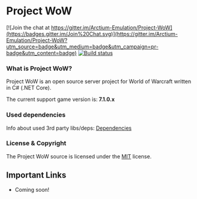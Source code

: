# Project WoW

[![Join the chat at https://gitter.im/Arctium-Emulation/Project-WoW](https://badges.gitter.im/Join%20Chat.svg)](https://gitter.im/Arctium-Emulation/Project-WoW?utm_source=badge&utm_medium=badge&utm_campaign=pr-badge&utm_content=badge) [![Build status](https://ci.appveyor.com/api/projects/status/aaoegmcmp5emmom4/branch/master?svg=true)](https://ci.appveyor.com/project/Fabi/project-wow/branch/master)

### What is Project WoW?

Project WoW is an open source server project for World of Warcraft written in C# (.NET Core).

The current support game version is: **7.1.0.x**

### Used dependencies
Info about used 3rd party libs/deps: [Dependencies](https://github.com/Arctium-Emulation/Project-WoW/blob/master/Deps/README.md)

### License & Copyright

The Project WoW source is licensed under the [MIT](https://github.com/Arctium-Emulation/Project-WoW/blob/master/LICENSE) license.

## Important Links

- Coming soon!

